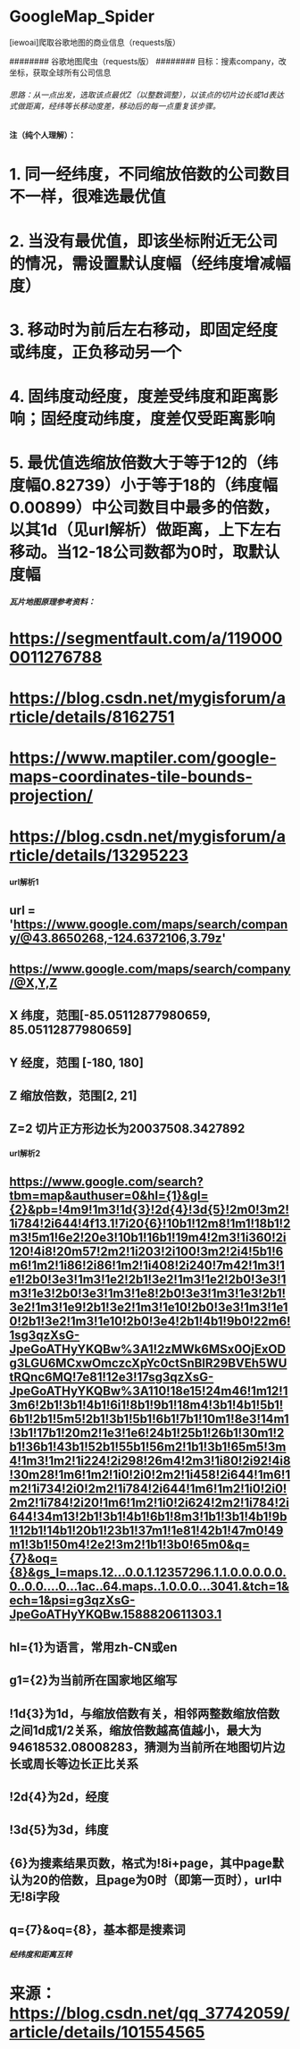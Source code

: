 # GoogleMap_Spider
[iewoai]爬取谷歌地图的商业信息（requests版）

######## 谷歌地图爬虫（requests版）
######## 目标：搜素company，改坐标，获取全球所有公司信息
###### 思路：从一点出发，选取该点最优Z（以整数调整），以该点的切片边长或1d表达式做距离，经纬等长移动度差，移动后的每一点重复该步骤。
#### 注（纯个人理解）：
# 1. 同一经纬度，不同缩放倍数的公司数目不一样，很难选最优值
# 2. 当没有最优值，即该坐标附近无公司的情况，需设置默认度幅（经纬度增减幅度）
# 3. 移动时为前后左右移动，即固定经度或纬度，正负移动另一个
# 4. 固纬度动经度，度差受纬度和距离影响；固经度动纬度，度差仅受距离影响
# 5. 最优值选缩放倍数大于等于12的（纬度幅0.82739）小于等于18的（纬度幅0.00899）中公司数目中最多的倍数，以其1d（见url解析）做距离，上下左右移动。当12-18公司数都为0时，取默认度幅


##### 瓦片地图原理参考资料：
# https://segmentfault.com/a/1190000011276788
# https://blog.csdn.net/mygisforum/article/details/8162751
# https://www.maptiler.com/google-maps-coordinates-tile-bounds-projection/
# https://blog.csdn.net/mygisforum/article/details/13295223


#### url解析1
## url = 'https://www.google.com/maps/search/company/@43.8650268,-124.6372106,3.79z'
## https://www.google.com/maps/search/company/@X,Y,Z
## X 纬度，范围[-85.05112877980659, 85.05112877980659]
## Y 经度，范围 [-180, 180]
## Z 缩放倍数，范围[2, 21]
## Z=2 切片正方形边长为20037508.3427892

#### url解析2
## https://www.google.com/search?tbm=map&authuser=0&hl={1}&gl={2}&pb=!4m9!1m3!1d{3}!2d{4}!3d{5}!2m0!3m2!1i784!2i644!4f13.1!7i20{6}!10b1!12m8!1m1!18b1!2m3!5m1!6e2!20e3!10b1!16b1!19m4!2m3!1i360!2i120!4i8!20m57!2m2!1i203!2i100!3m2!2i4!5b1!6m6!1m2!1i86!2i86!1m2!1i408!2i240!7m42!1m3!1e1!2b0!3e3!1m3!1e2!2b1!3e2!1m3!1e2!2b0!3e3!1m3!1e3!2b0!3e3!1m3!1e8!2b0!3e3!1m3!1e3!2b1!3e2!1m3!1e9!2b1!3e2!1m3!1e10!2b0!3e3!1m3!1e10!2b1!3e2!1m3!1e10!2b0!3e4!2b1!4b1!9b0!22m6!1sg3qzXsG-JpeGoATHyYKQBw%3A1!2zMWk6MSx0OjExODg3LGU6MCxwOmczcXpYc0ctSnBlR29BVEh5WUtRQnc6MQ!7e81!12e3!17sg3qzXsG-JpeGoATHyYKQBw%3A110!18e15!24m46!1m12!13m6!2b1!3b1!4b1!6i1!8b1!9b1!18m4!3b1!4b1!5b1!6b1!2b1!5m5!2b1!3b1!5b1!6b1!7b1!10m1!8e3!14m1!3b1!17b1!20m2!1e3!1e6!24b1!25b1!26b1!30m1!2b1!36b1!43b1!52b1!55b1!56m2!1b1!3b1!65m5!3m4!1m3!1m2!1i224!2i298!26m4!2m3!1i80!2i92!4i8!30m28!1m6!1m2!1i0!2i0!2m2!1i458!2i644!1m6!1m2!1i734!2i0!2m2!1i784!2i644!1m6!1m2!1i0!2i0!2m2!1i784!2i20!1m6!1m2!1i0!2i624!2m2!1i784!2i644!34m13!2b1!3b1!4b1!6b1!8m3!1b1!3b1!4b1!9b1!12b1!14b1!20b1!23b1!37m1!1e81!42b1!47m0!49m1!3b1!50m4!2e2!3m2!1b1!3b0!65m0&q={7}&oq={8}&gs_l=maps.12...0.0.1.12357296.1.1.0.0.0.0.0.0..0.0....0...1ac..64.maps..1.0.0.0...3041.&tch=1&ech=1&psi=g3qzXsG-JpeGoATHyYKQBw.1588820611303.1
## hl={1}为语言，常用zh-CN或en
## g1={2}为当前所在国家地区缩写
## !1d{3}为1d，与缩放倍数有关，相邻两整数缩放倍数之间1d成1/2关系，缩放倍数越高值越小，最大为94618532.08008283，猜测为当前所在地图切片边长或周长等边长正比关系
## !2d{4}为2d，经度
## !3d{5}为3d，纬度
## {6}为搜素结果页数，格式为!8i+page，其中page默认为20的倍数，且page为0时（即第一页时），url中无!8i字段
## q={7}&oq={8}，基本都是搜素词


##### 经纬度和距离互转
# 来源：https://blog.csdn.net/qq_37742059/article/details/101554565
